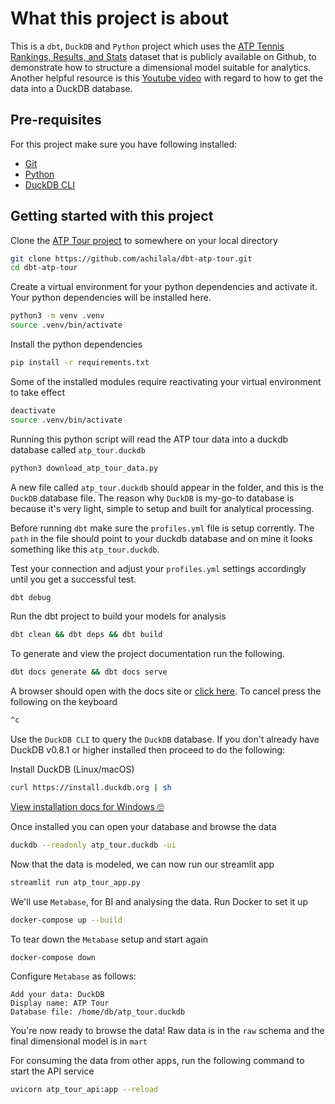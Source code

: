 # What this project is about

This is a `dbt`, `DuckDB` and `Python` project which uses the [ATP Tennis Rankings, Results, and Stats](https://github.com/JeffSackmann/tennis_atp) dataset that is publicly available on Github, to demonstrate how to structure a dimensional model suitable for analytics. Another helpful resource is this [Youtube video](https://www.youtube.com/watch?v=cp7qRN9jd8I) with regard to how to get the data into a DuckDB database.

## Pre-requisites

For this project make sure you have following installed:

-   [Git](https://git-scm.com/downloads)
-   [Python](https://www.python.org/downloads/)
-   [DuckDB CLI](https://duckdb.org/docs/installation/index)

## Getting started with this project

Clone the [ATP Tour project](https://github.com/achilala/dbt-atp-tour) to somewhere on your local directory
```bash
git clone https://github.com/achilala/dbt-atp-tour.git
cd dbt-atp-tour
```

Create a virtual environment for your python dependencies and activate it. Your python dependencies will be installed here.
```bash
python3 -m venv .venv
source .venv/bin/activate
```

Install the python dependencies
```bash
pip install -r requirements.txt
```

Some of the installed modules require reactivating your virtual environment to take effect
```bash
deactivate
source .venv/bin/activate
```

Running this python script will read the ATP tour data into a duckdb database called `atp_tour.duckdb`
```python 
python3 download_atp_tour_data.py
```

A new file called `atp_tour.duckdb` should appear in the folder, and this is the `DuckDB` database file. The reason why `DuckDB` is my-go-to database is because it's very light, simple to setup and built for analytical processing.

Before running `dbt` make sure the `profiles.yml` file is setup corrently. The `path` in the file should point to your duckdb database and on mine it looks something like this `atp_tour.duckdb`.

Test your connection and adjust your `profiles.yml` settings accordingly until you get a successful test.
```bash
dbt debug
```

Run the dbt project to build your models for analysis
```bash
dbt clean && dbt deps && dbt build
```

To generate and view the project documentation run the following.
```bash
dbt docs generate && dbt docs serve
```

A browser should open with the docs site or [click here](http://127.0.0.1:8080/#!/overview). To cancel press the following on the keyboard
```bash
^c
```

Use the `DuckDB CLI` to query the `DuckDB` database. If you don't already have DuckDB v0.8.1 or higher installed then proceed to do the following:

Install DuckDB (Linux/macOS)
```bash
curl https://install.duckdb.org | sh
```

[View installation docs for Windows 🙄](https://duckdb.org/docs/installation/?version=stable&environment=cli&platform=win&download_method=direct&architecture=x86_64)

Once installed you can open your database and browse the data
```bash
duckdb --readonly atp_tour.duckdb -ui
```

Now that the data is modeled, we can now run our streamlit app
```sh
streamlit run atp_tour_app.py
```

We'll use `Metabase`,  for BI and analysing the data. Run Docker to set it up
```sh
docker-compose up --build
```

To tear down the `Metabase` setup and start again
```sh
docker-compose down
```

Configure `Metabase` as follows:
```
Add your data: DuckDB
Display name: ATP Tour
Database file: /home/db/atp_tour.duckdb
```

You're now ready to browse the data! Raw data is in the `raw` schema and the final dimensional model is in `mart`


For consuming the data from other apps, run the following command to start the API service
```sh
uvicorn atp_tour_api:app --reload
```
